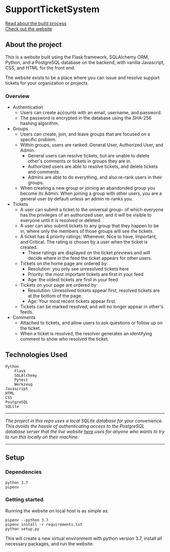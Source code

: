 # SupportTicketSystem

[Read about the build process](https://www.maxyarmak.tech/projects/support-ticket-system) <br>
[Check out the website](http://ma125.pythonanywhere.com/)

## About the project

This is a website built using the Flask framework, SQLAlchemy ORM, Python, and a PostgreSQL database on the backend, with vanilla Javascript, CSS, and HTML for the front end.

The website exists to be a place where you can issue and resolve support tickets for your organization or projects.

### Overview
- Authentication
  - Users can create accounts with an email, username, and password.
  - The password is encrypted in the database using the SHA-256 hashing algorithm.
- Groups
  - Users can create, join, and leave groups that are focused on a specific problem.
  - Within groups, users are ranked: General User, Authorized User, and Admin.
    - General users can resolve tickets, but are unable to delete other's comments or tickets in groups they are in.
    - Authorized users are able to resolve tickets, and delete tickets and comments.
    - Admins are able to do everything, and also re-rank users in their groups.
  - When creating a new group or joining an abandonded group you become its Admin. When joining a group with other users, you are a general user by default unless an admin re-ranks you.
- Tickets
  - A user can submit a ticket to the universal group- of which everyone has the privileges of an authorized user, and it will be visible to everyone until it is resolved or deleted.
  - A user can also submit tickets to any group that they happen to be in, where only the members of those groups will see the tickets.
  - A ticket has 4 priority ratings: Whenever, Nice to have, Important, and Critical. The rating is chosen by a user when the ticket is created.
    - These ratings are displayed on the ticket previews and will decide where in the feed the ticket appears for other users.
  - Tickets on the home page are ordered by:
    - Resolution: you only see unresolved tickets here
    - Priority: the most important tickets are first in your feed
    - Age: the oldest tickets are first in your feed
  - Tickets on your page are ordered by:
    - Resolution: Unresolved tickets appear first, resolved tickets are at the bottom of the page.
    - Age: Your most recent tickets appear first.
  - Tickets can be marked resolved, and will no longer appear in other's feeds.
- Comments
  - Attached to tickets, and allow users to ask questions or follow up on the ticket.
  - When a ticket is resolved, the resolver generates an identifying comment to show who resolved the ticket.

## Technologies Used

    Python
        Flask
        SQLAlchemy
        Pytest
        Werkzeug        
    Javascript
    HTML
    CSS
    PostgreSQL
    SQLite

<hr>

<i> The project in this repo uses a local SQLite database for your convenience. This avoids the hassle of authenticating access to the PostgreSQL database server that the live website [here](http://ma125.pythonanywhere.com/) uses for anyone who wants to try to run this locally on their machine. </i>

<hr>

## Setup




### Dependencies
    python 3.7
    pipenv

### Getting started
Running the website on local host is as simple as:

    pipenv --python 3.7
    pipenv install -r requirements.txt
    python setup.py

This will create a new virtual environment with python version 3.7, install all necessary packages, and run the website.
